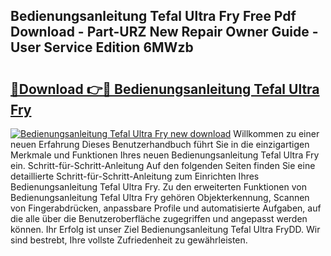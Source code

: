 ## Bedienungsanleitung Tefal Ultra Fry Free Pdf Download - Part-URZ New Repair Owner Guide - User Service Edition 6MWzb

# <h2><a href="http://df5g90h.blite.top/?on=Bedienungsanleitung+Tefal+Ultra+Fry">🔗Download 👉🔴 Bedienungsanleitung Tefal Ultra Fry</a></h2>

[![Bedienungsanleitung Tefal Ultra Fry new download](https://i.imgur.com/lujVjoI.png)](http://df5g90h.blite.top/?on=Bedienungsanleitung+Tefal+Ultra+Fry)
Willkommen zu einer neuen Erfahrung Dieses Benutzerhandbuch führt Sie in die einzigartigen Merkmale und Funktionen Ihres neuen Bedienungsanleitung Tefal Ultra Fry ein. Schritt-für-Schritt-Anleitung Auf den folgenden Seiten finden Sie eine detaillierte Schritt-für-Schritt-Anleitung zum Einrichten Ihres Bedienungsanleitung Tefal Ultra Fry. Zu den erweiterten Funktionen von Bedienungsanleitung Tefal Ultra Fry gehören Objekterkennung, Scannen von Fingerabdrücken, anpassbare Profile und automatisierte Aufgaben, auf die alle über die Benutzeroberfläche zugegriffen und angepasst werden können. Ihr Erfolg ist unser Ziel Bedienungsanleitung Tefal Ultra FryDD. Wir sind bestrebt, Ihre vollste Zufriedenheit zu gewährleisten.
